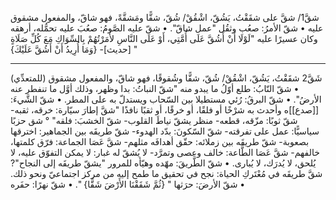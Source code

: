 ‌شقَّ1/ ‌شقَّ على شقَقْتُ، يَشُقّ، اشْقُقْ/ ‌شُقّ، شقًّا ومَشقَّةً، فهو شاقّ، والمفعول مشقوق عليه
• ‌شقّ الأمرُ: صعُب وثقُل "عمل شاقّ".
• ‌شقّ عليه الصَّومُ: صعُبَ عليه تحمُّله، أرهقه وكان عسيرًا عليه "لَوْلَا أَنْ أَشُقَّ عَلَى أُمَّتِي، أَوْ عَلَى النَّاسِ لأَمَرْتُهُمْ بِالسِّوَاكِ مَعَ كُلِّ صَلَاةٍ [حديث]- {وَمَا أُرِيدُ أَنْ أَشُقَّ عَلَيْكَ} "


___
شَقَّ2 شقَقْتُ، يَشُقّ، اشْقُقْ/ شُقّ، شقًّا وشُقوقًا، فهو شاقّ، والمفعول مشقوق (للمتعدِّي)
• شقّ النّابُ: طلع أوّلُ ما يبدو منه "شقّ النباتُ: بدا وظهر، وذلك أوَّل ما تنفطر عنه الأرضُ".
• شقّ البرقُ: رُئي مستطيلا بين السّحاب ويستدلّ به على المطر.
• شقّ الشَّيءَ: [[صدع]]ه وأحدث به شرْخًا أو فلقًا، أو خرقًا، أو ثقبًا نافذًا "شقَّ إطارَ سيّارة: خرقه، ثقبه- شقّ ثوبًا: مزّقه، قطعه- منظر يشقّ نياطَ القلوب- شقّ الخشبَ: فلقه" ° شق حزبًا سياسيًّا: عمل على تفرقته- شقّ السّكونَ: بدّد الهدوء- شقّ طريقَه بين الجماهير: اخترقها بصعوبة- شقّ طريقَه بين زملائه: حقّق أهدافَه مثلهم- شقَّ عَصَا الجماعة: فرّق كلمتها، خالفهم- شقَّ عَصَا الطَّاعة: خالف وعصى وتمرَّد- لا يُشقّ له غبار: لا يمكن التفوّق عليه، لا يُلحق، لا يُدرَك، لا يُبارى.
• شقّ الطَّريقَ: مهّده وهيّأه للمرور "يشقّ طريقَه إلى النجاح"? شقَّ طريقَه في مُعْتَركِ الحياة: نجح في تحقيق ما طمح إليه من مركز اجتماعيّ ونحو ذلك.
• شقّ الأرضَ: حرَثها " {ثُمَّ شَقَقْنَا الأَرْضَ شَقًّا} ".
• شقّ نهرًا: حفَره